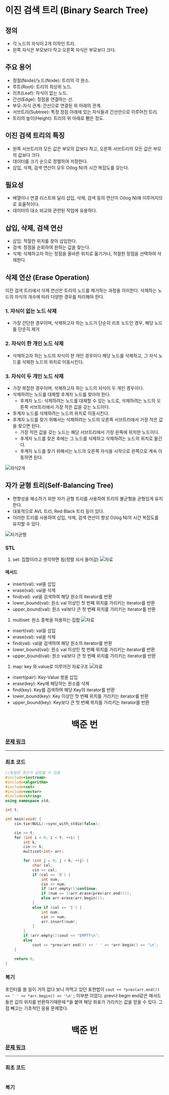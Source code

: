 # 이진 검색 트리 (Binary Search Tree)

## 정의
- 각 노드의 자식이 2개 이하인 트리.
- 왼쪽 자식은 부모보다 작고 오른쪽 자식은 부모보다 크다.

## 주요 용어
- 정점(Node)/노드(Node): 트리의 각 원소.
- 루트(Root): 트리의 최상위 노드.
- 리프(Leaf): 자식이 없는 노드.
- 간선(Edge): 정점을 연결하는 선.
- 부모-자식 관계: 간선으로 연결된 위 아래의 관계.
- 서브트리(Subtree): 특정 정점 아래에 있는 자식들과 간선만으로 이루어진 트리.
- 트리의 높이(Height): 트리의 위 아래로 뻗은 정도.

## 이진 검색 트리의 특징
- 왼쪽 서브트리의 모든 값은 부모의 값보다 작고, 오른쪽 서브트리의 모든 값은 부모의 값보다 크다.
- 데이터를 크기 순으로 정렬하여 저장한다.
- 삽입, 삭제, 검색 연산이 모두 O(log N)의 시간 복잡도를 갖는다.

## 필요성
- 배열이나 연결 리스트와 달리 삽입, 삭제, 검색 등의 연산이 O(log N)에 이루어지므로 효율적이다.
- 데이터의 대소 비교와 관련된 작업에 유용하다.

## 삽입, 삭제, 검색 연산
- 삽입: 적절한 위치를 찾아 삽입한다.
- 검색: 정점을 순회하여 원하는 값을 찾는다.
- 삭제: 삭제하고자 하는 정점을 올바른 위치로 옮기거나, 적절한 정점을 선택하여 삭제한다.


## 삭제 연산 (Erase Operation)
이진 검색 트리에서 삭제 연산은 트리의 노드를 제거하는 과정을 의미한다. 삭제하는 노드의 자식의 개수에 따라 다양한 경우를 처리해야 한다.

### 1. 자식이 없는 노드 삭제
- 가장 간단한 경우이며, 삭제하고자 하는 노드가 단순히 리프 노드인 경우, 해당 노드를 단순히 제거

### 2. 자식이 한 개인 노드 삭제
- 삭제하고자 하는 노드의 자식이 한 개인 경우이다 해당 노드를 삭제하고, 그 자식 노드를 삭제한 노드의 위치로 이동시킨다.

### 3. 자식이 두 개인 노드 삭제
- 가장 복잡한 경우이며, 삭제하고자 하는 노드의 자식이 두 개인 경우이다.
- 삭제하려는 노드를 대체할 후계자 노드를 찾아야 한다.
  - 후계자 노드: 삭제하려는 노드를 대체할 수 있는 노드로, 삭제하려는 노드의 오른쪽 서브트리에서 가장 작은 값을 갖는 노드이다.
- 후계자 노드를 삭제하려는 노드의 위치로 이동시킨다.
- 후계자 노드를 찾기 위해서는 삭제하려는 노드의 오른쪽 서브트리에서 가장 작은 값을 찾으면 된다.
  - 가장 작은 값을 갖는 노드는 해당 서브트리에서 가장 왼쪽에 위치한 노드이다.
  - 후계자 노드를 찾은 후에는 그 노드를 삭제하고 삭제하려는 노드의 위치로 옮긴다.
  - 후계자 노드를 찾기 위해서는 노드의 오른쪽 자식을 시작으로 왼쪽으로 계속 이동하면 된다.

![자식2개](/img/자식2개.png)

## 자가 균형 트리(Self-Balancing Tree)
- 편향성을 해소하기 위한 자가 균형 트리를 사용하여 트리의 불균형을 균형있게 유지한다.
- 대표적으로 AVL 트리, Red Black 트리 등이 있다.
- 이러한 트리를 사용하여 삽입, 삭제, 검색 연산이 항상 O(log N)의 시간 복잡도를 유지할 수 있다.

![자가균형](/img/자가균형트리.png)

### STL
1. set: 집합이라고 생각하면 됨(정렬 되서 들어감)
![자료](/img/set.png)
#### 메서드
- insert(val): val을 삽입
- erase(val):  val을 삭제
- find(val):  val을 검색하여 해당 원소의 iterator를 반환
- lower_bound(val): 원소 val 이상인 첫 번째 위치를 가리키는 iterator를 반환
- upper_bound(val): 원소 val보다 큰 첫 번째 위치를 가리키는 iterator를 반환

1. multiset: 원소 중복을 허용하는 집합
![자료](/img/multiset.png)
- insert(val): val을 삽입
- erase(val):  val을 삭제
- find(val):  val을 검색하여 해당 원소의 iterator를 반환
- lower_bound(val): 원소 val 이상인 첫 번째 위치를 가리키는 iterator를 반환
- upper_bound(val): 원소 val보다 큰 첫 번째 위치를 가리키는 iterator를 반환

1. map: key 와 value로 이루어진 자료구조
![자료](/img/map.png)
- insert(pair): Key-Value 쌍을 삽입
- erase(key): Key에 해당하는 원소를 삭제
- find(key): Key를 검색하여 해당 Key의 iterator를 반환
- lower_bound(key): Key 이상인 첫 번째 위치를 가리키는 iterator를 반환
- upper_bound(key): Key보다 큰 첫 번째 위치를 가리키는 iterator를 반환


<h1 align = "center">백준 번 </h1>

### [문제 링크](https://www.acmicpc.net/problem/ "")
---

### 최초 코드

```cpp
//동일한 정수가 삽입될 수 있음
#include<iostream>
#include<algorithm>
#include<set>
#include<vector>
#include<string>
using namespace std;

int t;

int main(void) {
	cin.tie(NULL)->sync_with_stdio(false);

	cin >> t;
	for (int i = 0; i < t; ++i) {
		int k;
		cin >> k;
		multiset<int> arr;

		for (int j = 0; j < k; ++j) {
			char cal;
			cin >> cal;
			if (cal == 'D') {
				int num;
				cin >> num;
				if (arr.empty())continue;
				if (num == 1)arr.erase(prev(arr.end()));
				else arr.erase(arr.begin());
			}
			else if (cal == 'I') {
				int num;
				cin >> num;
				arr.insert(num);
			}
		}
		if (arr.empty())cout << "EMPTY\n";
		else
			cout << *prev(arr.end()) << ' ' << *arr.begin() << '\n';
	}

	return 0;
}
```

### 복기
포인터를 쓸 일이 거의 없다 보니 까먹고 있던 표현법이
`cout << *prev(arr.end()) << ' ' << *arr.begin() << '\n';` 이부분 이었다. prev나 begin end같은 매서드들은 값의 위치를 반환하기때문에 *을 붙여 해당 좌표가 가리키는 값을 얻을 수 있다. 그점 빼고는 기초적인 응용 문제였다.
<h1 align = "center">백준 번 </h1>

### [문제 링크](https://www.acmicpc.net/problem/ "")
---

### 최초 코드

```cpp

```

### 복기
